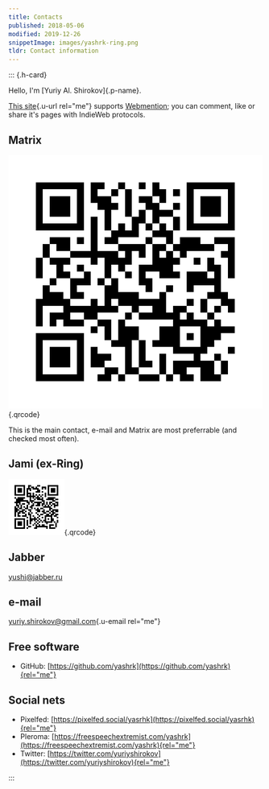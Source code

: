 ```yaml
---
title: Contacts
published: 2018-05-06
modified: 2019-12-26
snippetImage: images/yashrk-ring.png
tldr: Contact information
---
```


::: {.h-card}

Hello, I'm [Yuriy Al. Shirokov]{.p-name}.

[This site](https://yashrk.github.io){.u-url rel="me"} supports [Webmention](https://indieweb.org/webmention); you can comment, like or share it's pages with IndieWeb protocols.

## Matrix

![@yashrk:matrix.org](images/yashrk-matrix.png "@yashrk:matrix.org"){.qrcode}

This is the main contact, e-mail and Matrix are most preferrable (and checked most often).

## Jami (ex-Ring)

![ring:7aa7c76d9f0656791683216ba11d3ff45441d2d1](images/yashrk-ring.png "ring:7aa7c76d9f0656791683216ba11d3ff45441d2d1"){.qrcode}

## Jabber

yushi@jabber.ru

## e-mail

[yuriy.shirokov@gmail.com](mailto:yuriy.shirokov@gmail.com){.u-email rel="me"}

## Free software

 - GitHub: [https://github.com/yashrk](https://github.com/yashrk){rel="me"}

## Social nets

 - Pixelfed: [https://pixelfed.social/yasrhk](https://pixelfed.social/yasrhk){rel="me"}
 - Pleroma: [https://freespeechextremist.com/yashrk](https://freespeechextremist.com/yashrk){rel="me"}
 - Twitter: [https://twitter.com/yuriyshirokov](https://twitter.com/yuriyshirokov){rel="me"}

:::
